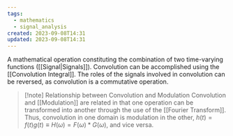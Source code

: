 ```yaml
---
tags:
  - mathematics
  - signal_analysis
created: 2023-09-08T14:31
updated: 2023-09-08T14:31
---
```

A mathematical operation constituting the combination of two time-varying functions ([[Signal|Signals]]). Convolution can be accomplished using the [[Convolution Integral]]. The roles of the signals involved in convolution can be reversed, as convolution is a commutative operation.

> [!note] Relationship between Convolution and Modulation
> Convolution and [[Modulation]] are related in that one operation can be transformed into another through the use of the [[Fourier Transform]]. Thus, convolution in one domain is modulation in the other, $h(t)=f(t)g(t)\equiv H(\omega)=F(\omega)\ast G(\omega)$, and vice versa.